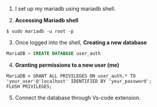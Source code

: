 

1) I set up my mariadb using mariadb shell.

2) **Accessing Mariadb shell**

```shell
$ sudo mariadb -u root -p
```

3) Once logged into the shell, **Creating a new database**

```SQL
MariaDB > CREATE DATABASE user_auth
```

4) **Granting permissions to a new user (me)**

```shell
MariaDB > GRANT ALL PRIVILEGES ON user_auth.* TO 'your_user'@'localhost' IDENTIFIED BY 'your_password';
FLUSH PRIVILEGES;
```

5) Connect the database through Vs-code extension.